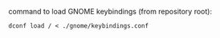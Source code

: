 command to load GNOME keybindings (from repository root):

`dconf load / < ./gnome/keybindings.conf`
